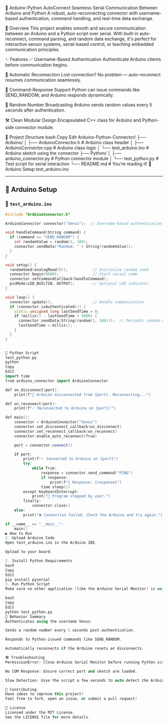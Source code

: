 🔌 Arduino-Python AutoConnect
Seamless Serial Communication Between Arduino and Python
A robust, auto-reconnecting connector with username-based authentication, command handling, and real-time data exchange.

🚀 Overview
This project enables smooth and secure communication between an Arduino and a Python script over serial. With built-in auto-reconnect, command parsing, and random data exchange, it's perfect for interactive sensor systems, serial-based control, or teaching embedded communication principles.

✨ Features
✅ Username-Based Authentication
Authenticate Arduino clients before communication begins.

🔁 Automatic Reconnection
Lost connection? No problem — auto-reconnect resumes communication seamlessly.

🧠 Command-Response Support
Python can issue commands like SEND_RANDOM, and Arduino responds dynamically.

🎲 Random Number Broadcasting
Arduino sends random values every 5 seconds after authentication.

🛠️ Clean Modular Design
Encapsulated C++ class for Arduino and Python-side connector module.

📁 Project Structure
bash
Copy
Edit
Arduino-Python-Connector/
├── Arduino/
│   ├── ArduinoConnector.h         # Arduino class header
│   ├── ArduinoConnector.cpp       # Arduino class logic
│   └── test_arduino.ino           # Arduino sketch using the connector
├── Python/
│   ├── arduino_connector.py       # Python connector module
│   └── test_python.py             # Test script for serial interaction
└── README.md                      # You’re reading it!
🔧 Arduino Setup
test_arduino.ino

---

## 🔧 Arduino Setup

### 📝 `test_arduino.ino`

```cpp
#include "ArduinoConnector.h"

ArduinoConnector connector("Venus");  // Username-based authentication

void handleCommand(String command) {
  if (command == "SEND_RANDOM") {
    int randomValue = random(1, 100);
    connector.sendData("Random: " + String(randomValue));
  }
}

void setup() {
  randomSeed(analogRead(0));           // Initialize random seed
  connector.begin(9600);               // Start serial comm
  connector.setCommandCallback(handleCommand);
  pinMode(LED_BUILTIN, OUTPUT);        // Optional LED indicator
}

void loop() {
  connector.update();                  // Handle communication
  if (connector.isAuthenticated()) {
    static unsigned long lastSendTime = 0;
    if (millis() - lastSendTime > 5000) {
      connector.sendData(String(random(1, 100)));  // Periodic random number
      lastSendTime = millis();
    }
  }
}


🐍 Python Script
test_python.py
python
Copy
Edit
import time
from arduino_connector import ArduinoConnector

def on_disconnect(port):
    print(f"🔌 Arduino disconnected from {port}. Reconnecting...")

def on_reconnect(port):
    print(f"✅ Reconnected to Arduino on {port}!")

def main():
    connector = ArduinoConnector("Venus")
    connector.set_disconnect_callback(on_disconnect)
    connector.set_reconnect_callback(on_reconnect)
    connector.enable_auto_reconnect(True)

    port = connector.connect()

    if port:
        print(f"✅ Connected to Arduino on {port}")
        try:
            while True:
                response = connector.send_command("PING")
                if response:
                    print(f"📨 Response: {response}")
                time.sleep(1)
        except KeyboardInterrupt:
            print("🛑 Program stopped by user.")
        finally:
            connector.close()
    else:
        print("❌ Connection failed. Check the Arduino and try again.")

if __name__ == "__main__":
    main()
▶️ How to Run
1. Upload Arduino Code
Open test_arduino.ino in the Arduino IDE.

Upload to your board.

2. Install Python Requirements
bash
Copy
Edit
pip install pyserial
3. Run Python Script
Make sure no other application (like the Arduino Serial Monitor) is using the COM port:

bash
Copy
Edit
python test_python.py
🧪 Behavior Summary
Authenticates using the username Venus.

Sends a random number every 5 seconds post-authentication.

Responds to Python-issued commands like SEND_RANDOM.

Automatically reconnects if the Arduino resets or disconnects.

🛠 Troubleshooting
PermissionError: Close Arduino Serial Monitor before running Python script.

No COM Response: Ensure correct port and sketch are loaded.

Slow Detection: Give the script a few seconds to auto-detect the Arduino on reconnect.

🤝 Contributing
Have ideas to improve this project?
Feel free to fork, open an issue, or submit a pull request!

📄 License
Licensed under the MIT License.
See the LICENSE file for more details.
